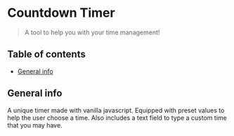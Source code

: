 # Countdown Timer
> A tool to help you with your time management!

## Table of contents
  - [General info](#general-info)


## General info
A unique timer made with vanilla javascript. Equipped with preset values to help the user choose a time. Also includes a text field to type a custom time that you may have.


